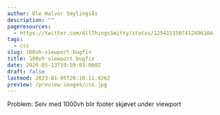 ```yaml
---
author: Ole Halvor Smylingsås
description: ""
pageresources:
  - https://twitter.com/AllThingsSmitty/status/1254151507412496384
tags:
  - css
slug: 100vh-viewport-bugfix
title: 100vh viewport bugfix
date: 2020-05-13T19:59:03.000Z
draft: false
lastmod: 2023-01-05T20:10:11.826Z
preview: /preview-images/css.jpg
---
```


Problem: Selv med 1000vh blir footer skjøvet under viewport
<!--more-->
